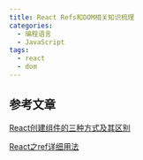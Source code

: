 ```yaml
---
title: React Refs和DOM相关知识梳理
categories:
  - 编程语言
  - JavaScript
tags:
  - react
  - dom
---
```


## 参考文章

[React创建组件的三种方式及其区别](https://www.cnblogs.com/wonyun/p/5930333.html)

[React之ref详细用法](https://www.cnblogs.com/wonyun/p/6395849.html)

